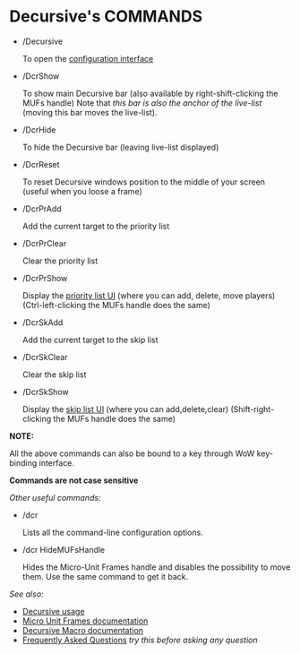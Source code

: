 Decursive's COMMANDS
====================

- /Decursive

    To open the [configuration interface][generalopts]

- /DcrShow

    To show main Decursive bar (also available by right-shift-clicking the
MUFs handle)
Note that *this bar is also the anchor of the live-list*
(moving this bar moves the live-list).

- /DcrHide

    To hide the Decursive bar (leaving live-list displayed)

- /DcrReset

    To reset Decursive windows position to the middle of your screen (useful
when you loose a frame)

- /DcrPrAdd

    Add the current target to the priority list

- /DcrPrClear

    Clear the priority list

- /DcrPrShow

    Display the [priority list UI][prioskipopts] (where you can add, delete, move players)
(Ctrl-left-clicking the MUFs handle does the same)

- /DcrSkAdd

    Add the current target to the skip list

- /DcrSkClear

    Clear the skip list

- /DcrSkShow

    Display the [skip list UI][prioskipopts] (where you can add,delete,clear)
(Shift-right-clicking the MUFs handle does the same)

**NOTE:**

All the above commands can also be bound to a key through WoW key-binding
interface.

**Commands are not case sensitive**


*Other useful commands:*

- /dcr

    Lists all the command-line configuration options.

- /dcr HideMUFsHandle

   Hides the Micro-Unit Frames handle and disables the possibility to move them.
   Use the same command to get it back.



*See also:*

- [Decursive usage][user-actions]
- [Micro Unit Frames documentation][MUFs]
- [Decursive Macro documentation][mouse-over macro]
- [Frequently Asked Questions][FAQ] *try this before asking any question*




[MUFs]: http://www.wowace.com/projects/decursive/pages/main/mufs "Micro Unit Frames"
[MUF]: http://www.wowace.com/projects/decursive/pages/main/mufs "Micro Unit Frame"
[FAQ]: http://www.wowace.com/projects/decursive/pages/main/faq "F.A.Q section"
[mouse-over macro]: http://www.wowace.com/projects/decursive/pages/main/macro "Decursive's mouse-over macro documentation"
[commands]: http://www.wowace.com/projects/decursive/pages/main/commands "Command lines"
[user-actions]: http://www.wowace.com/projects/decursive/pages/main/user-actions "Decursive, user possible actions"

[cureopts]: http://www.wowace.com/addons/decursive/images/12-decursives-option-panels-curing/
[filteropts]: http://www.wowace.com/addons/decursive/images/11-decursives-option-panels-affliction-filtering/
[prioskipopts]: http://www.wowace.com/addons/decursive/images/22-priority-and-skip-list-management-interface/
[curseexemple1]: http://www.wowace.com/addons/decursive/images/7-curse-affliction-1/
[mufsdisplayopts]: http://www.wowace.com/addons/decursive/images/19-decursives-option-panels-mufs-display/
[mufscolors]: http://www.wowace.com/addons/decursive/images/18-decursives-option-panels-mufs-colors/
[mufsmousebuttons]: http://www.wowace.com/addons/decursive/images/20-decursives-option-panels-mufs-mouse-buttons/
[generalopts]: http://www.wowace.com/addons/decursive/images/13-decursives-option-panels-general/
[cureopts]: http://www.wowace.com/addons/decursive/images/12-decursives-option-panels-curing/
[filteropts]: http://www.wowace.com/addons/decursive/images/11-decursives-option-panels-affliction-filtering/
[prioskipopts]: http://www.wowace.com/addons/decursive/images/22-priority-and-skip-list-management-interface/
[curseexemple1]: http://www.wowace.com/addons/decursive/images/7-curse-affliction-1/
[mufsdisplayopts]: http://www.wowace.com/addons/decursive/images/19-decursives-option-panels-mufs-display/
[mufscolors]: http://www.wowace.com/addons/decursive/images/18-decursives-option-panels-mufs-colors/
[mufsmousebuttons]: http://www.wowace.com/addons/decursive/images/20-decursives-option-panels-mufs-mouse-buttons/
[generalopt]: http://www.wowace.com/addons/decursive/images/13-decursives-option-panels-general/
